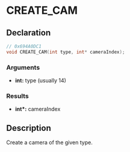 # CREATE_CAM

## Declaration
```cpp
// 0x694A0DC1
void CREATE_CAM(int type, int* cameraIndex);
```

### Arguments
- **int:** type (usually 14)

### Results
- **int\*:** cameraIndex

## Description
Create a camera of the given type.